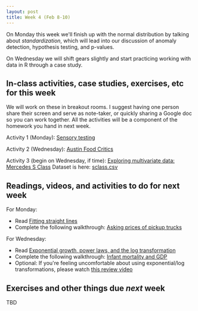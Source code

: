 ```yaml
---
layout: post
title: Week 4 (Feb 8-10)
---
```


On Monday this week we'll finish up with the normal distribution by talking about *standardization*, which will lead into our discussion of anomaly detection, hypothesis testing, and p-values.

On Wednesday we will shift gears slightly and start practicing working with data in R through a case study.

##  In-class activities, case studies, exercises, etc for this week

We will work on these in breakout rooms. I suggest having one person share their screen and serve as note-taker, 
or quickly sharing a Google doc so you can work together. All the activities will be a component of the homework you hand in next week.

Activity 1 (Monday): [Sensory testing](../files/triangle)

Activity 2 (Wednesday): [Austin Food Critics](../files/ex_afc)

Activity 3 (begin on Wednesday, if time): [Exploring multivariate data: Mercedes S Class](../files/sclass_2021.pdf) Dataset is here: [sclass.csv](../data/sclass.csv)

## Readings, videos, and activities to do for next week

For Monday:

  - Read [Fitting straight lines](../files/06_fitting_straight_lines.pdf)
  - Complete the following walkthrough: [Asking prices of pickup trucks](https://github.com/jaredsmurray/learnR/blob/master/pickup/pickup.md)
  
For Wednesday:

  - Read [Exponential growth, power laws, and the log transformation](../files/15_exponential_power_laws.pdf)
  - Complete the following walkthrough: [Infant mortality and GDP](https://github.com/jgscott/learnR/blob/master/infmort/infmort.md)
  - Optional: If you're feeling uncomfortable about using exponential/log transformations, please watch [this review video](https://www.youtube.com/watch?v=NhsvqIRWgE8)

## Exercises and other things due *next* week

TBD
